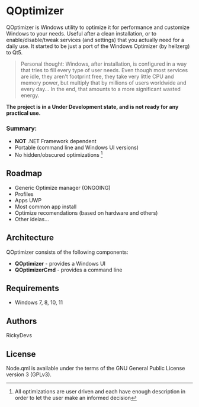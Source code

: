 # QOptimizer
QOptimizer is Windows utility to optimize it for performance and customize Windows to your needs.
Useful after a clean installation, or to enable/disable/tweak services (and settings) that you actually need for a daily use.
It started to be just a port of the Windows Optimizer (by hellzerg) to Qt5.

 > Personal thought: 
 > Windows, after installation, is configured in a way that tries to fill every type of user needs. Even though most services are idle, they aren't footprint free, they take very little CPU and memory power, but multiply that by millions of users worldwide and every day... In the end, that amounts to a more significant wasted energy.

**The project is in a Under Development state, and is not ready for any practical use.**

### Summary:
* **NOT** .NET Framework dependent
* Portable (command line and Windows UI versions)
* No hidden/obscured optimizations [^1]

## Roadmap
 * Generic Optimize manager (ONGOING)
 * Profiles
 * Apps UWP
 * Most common app install 
 * Optimize recomendations (based on hardware and others)
 * Other ideias...

## Architecture
QOptimizer consists of the following components:
- **QOptimizer** - provides a Windows UI 
- **QOptimizerCmd** - provides a command line 

## Requirements
- Windows 7, 8, 10, 11

## Authors
RickyDevs

## License
Node.qml is available under the terms of the GNU General Public License version 3 (GPLv3).

[^1]: All optimizations are user driven and each have enough description in order to let the user make an informed decision

